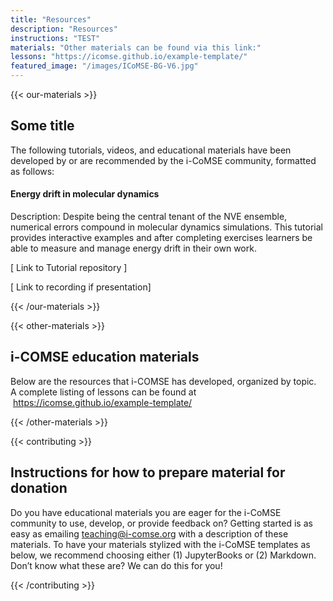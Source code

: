 ```yaml
---
title: "Resources"
description: "Resources"
instructions: "TEST"
materials: "Other materials can be found via this link:"
lessons: "https://icomse.github.io/example-template/"
featured_image: "/images/ICoMSE-BG-V6.jpg"
---
```


{{< our-materials >}}

## Some title ##

The following tutorials, videos, and educational materials have been developed by or are recommended by the i-CoMSE community, formatted as follows:

#### Energy drift in molecular dynamics ####
Description: Despite being the central tenant of the NVE ensemble, numerical errors compound in molecular dynamics simulations. This tutorial provides interactive examples and after completing exercises learners be able to measure and manage energy drift in their own work. 

[ Link to Tutorial repository ]

[ Link to recording if presentation] 

{{< /our-materials >}}


{{< other-materials >}}

## i-COMSE education materials ##

Below are the resources that i-COMSE has developed, organized by topic.  A complete listing of lessons can be found at  https://icomse.github.io/example-template/

{{< /other-materials >}}


{{< contributing >}}

## Instructions for how to prepare material for donation ##

Do you have educational materials you are eager for the i-CoMSE community to use, develop, or provide feedback on? Getting started is as easy as emailing teaching@i-comse.org with a description of these materials. To have your materials stylized with the i-CoMSE templates as below, we recommend choosing either (1) JupyterBooks or (2) Markdown. Don’t know what these are? We can do this for you!

{{< /contributing >}}